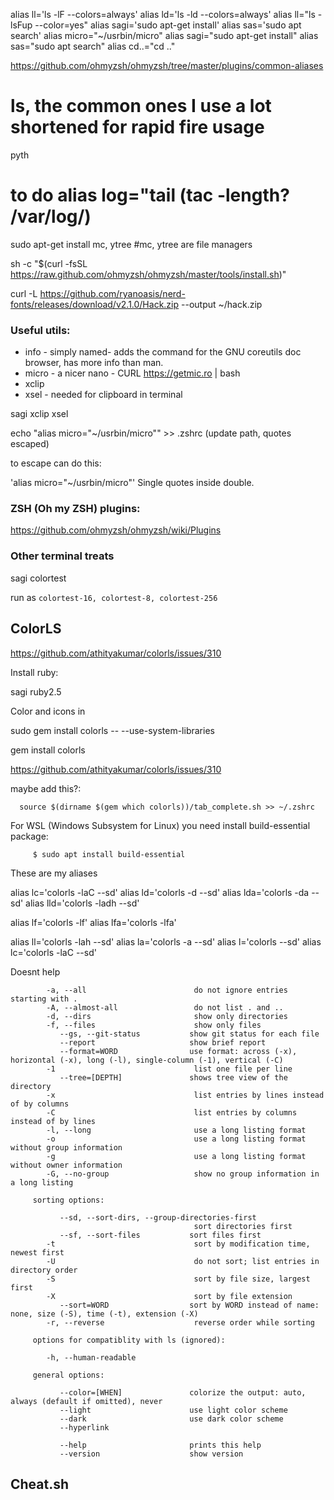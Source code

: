 
alias ll='ls -lF --colors=always'
alias ld='ls -ld --colors=always'
alias ll="ls -lsFup --color=yes"
alias sagi='sudo apt-get install'
alias sas='sudo apt search'
alias micro="~/usrbin/micro"
alias sagi="sudo apt-get install"
alias sas="sudo apt search"
alias cd..="cd .."

https://github.com/ohmyzsh/ohmyzsh/tree/master/plugins/common-aliases

# ls, the common ones I use a lot shortened for rapid fire usage
pyth

# to do alias log="tail (tac -length? /var/log/)

sudo apt-get install mc, ytree
#mc, ytree are file managers

sh -c "$(curl -fsSL https://raw.github.com/ohmyzsh/ohmyzsh/master/tools/install.sh)"


curl -L https://github.com/ryanoasis/nerd-fonts/releases/download/v2.1.0/Hack.zip --output ~/hack.zip


### Useful utils:

- info - simply named- adds the command for the GNU coreutils doc browser, has more info than man.
- micro -  a nicer nano - CURL https://getmic.ro | bash
- xclip 
- xsel - needed for clipboard in terminal

sagi xclip xsel

echo "alias micro=\"~/usrbin/micro\"" >> .zshrc  (update path, quotes escaped)

to escape can do this:

'alias micro="~/usrbin/micro"'  Single quotes inside double.


### ZSH (Oh my ZSH) plugins:

https://github.com/ohmyzsh/ohmyzsh/wiki/Plugins


### Other terminal treats

sagi colortest
 
 run as `colortest-16, colortest-8, colortest-256`

## ColorLS

https://github.com/athityakumar/colorls/issues/310

Install ruby:

 sagi ruby2.5

 Color and icons in
 
 sudo gem install colorls -- --use-system-libraries
 
gem install colorls

 https://github.com/athityakumar/colorls/issues/310

maybe add this?:
      
      
      source $(dirname $(gem which colorls))/tab_complete.sh >> ~/.zshrc


For WSL (Windows Subsystem for Linux) you need install build-essential package:


         $ sudo apt install build-essential


These are my aliases

alias lc='colorls -laC --sd'
alias ld='colorls -d --sd'
alias lda='colorls -da --sd'
alias lld='colorls -ladh --sd'

alias lf='colorls -lf'
alias lfa='colorls -lfa'

alias ll='colorls -lah --sd'
alias la='colorls -a --sd'
alias l='colorls --sd'
alias lc='colorls -laC --sd'



Doesnt help



            -a, --all                        do not ignore entries starting with .
            -A, --almost-all                 do not list . and ..
            -d, --dirs                       show only directories
            -f, --files                      show only files
               --gs, --git-status           show git status for each file
               --report                     show brief report
               --format=WORD                use format: across (-x), horizontal (-x), long (-l), single-column (-1), vertical (-C)
            -1                               list one file per line
               --tree=[DEPTH]               shows tree view of the directory
            -x                               list entries by lines instead of by columns
            -C                               list entries by columns instead of by lines
            -l, --long                       use a long listing format
            -o                               use a long listing format without group information
            -g                               use a long listing format without owner information
            -G, --no-group                   show no group information in a long listing

         sorting options:

               --sd, --sort-dirs, --group-directories-first
                                             sort directories first
               --sf, --sort-files           sort files first
            -t                               sort by modification time, newest first
            -U                               do not sort; list entries in directory order
            -S                               sort by file size, largest first
            -X                               sort by file extension
               --sort=WORD                  sort by WORD instead of name: none, size (-S), time (-t), extension (-X)
            -r, --reverse                    reverse order while sorting

         options for compatiblity with ls (ignored):

            -h, --human-readable

         general options:

               --color=[WHEN]               colorize the output: auto, always (default if omitted), never
               --light                      use light color scheme
               --dark                       use dark color scheme
               --hyperlink

               --help                       prints this help
               --version                    show version
 ## Cheat.sh

